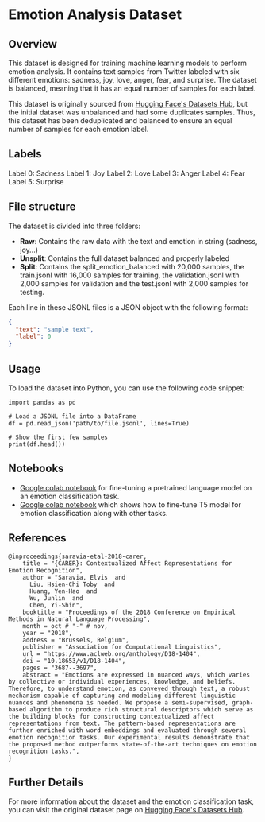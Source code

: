 # Emotion Analysis Dataset
## Overview
This dataset is designed for training machine learning models to perform emotion analysis. It contains text samples from Twitter labeled with six different emotions: sadness, joy, love, anger, fear, and surprise. The dataset is balanced, meaning that it has an equal number of samples for each label.

This dataset is originally sourced from [Hugging Face's Datasets Hub](https://huggingface.co/datasets/dair-ai/emotion), but the initial dataset was unbalanced and had some duplicates samples. Thus, this dataset has been deduplicated and balanced to ensure an equal number of samples for each emotion label.

## Labels
Label 0: Sadness
Label 1: Joy
Label 2: Love
Label 3: Anger
Label 4: Fear
Label 5: Surprise

## File structure
The dataset is divided into three folders:

* <b>Raw</b>: Contains the raw data with the text and emotion in string (sadness, joy...)
* <b>Unsplit</b>: Contains the full dataset balanced and properly labeled
* <b>Split</b>: Contains the split_emotion_balanced with 20,000 samples, the train.jsonl with 16,000 samples for training, the validation.jsonl with 2,000 samples for validation and the test.jsonl with 2,000 samples for testing.

Each line in these JSONL files is a JSON object with the following format:
```json
{
  "text": "sample text",
  "label": 0
}
```
## Usage
To load the dataset into Python, you can use the following code snippet:
```
import pandas as pd

# Load a JSONL file into a DataFrame
df = pd.read_json('path/to/file.jsonl', lines=True)

# Show the first few samples
print(df.head())
```
## Notebooks
* [Google colab notebook](https://colab.research.google.com/drive/1nwCE6b9PXIKhv2hvbqf1oZKIGkXMTi1X#scrollTo=t23zHggkEpc-) for fine-tuning a pretrained language model on an emotion classification task.
* [Google colab notebook](https://colab.research.google.com/drive/176NSaYjc2eeI-78oLH_F9-YV3po3qQQO?usp=sharing) which shows how to fine-tune T5 model for emotion classification along with other tasks.

## References
```
@inproceedings{saravia-etal-2018-carer,
    title = "{CARER}: Contextualized Affect Representations for Emotion Recognition",
    author = "Saravia, Elvis  and
      Liu, Hsien-Chi Toby  and
      Huang, Yen-Hao  and
      Wu, Junlin  and
      Chen, Yi-Shin",
    booktitle = "Proceedings of the 2018 Conference on Empirical Methods in Natural Language Processing",
    month = oct # "-" # nov,
    year = "2018",
    address = "Brussels, Belgium",
    publisher = "Association for Computational Linguistics",
    url = "https://www.aclweb.org/anthology/D18-1404",
    doi = "10.18653/v1/D18-1404",
    pages = "3687--3697",
    abstract = "Emotions are expressed in nuanced ways, which varies by collective or individual experiences, knowledge, and beliefs. Therefore, to understand emotion, as conveyed through text, a robust mechanism capable of capturing and modeling different linguistic nuances and phenomena is needed. We propose a semi-supervised, graph-based algorithm to produce rich structural descriptors which serve as the building blocks for constructing contextualized affect representations from text. The pattern-based representations are further enriched with word embeddings and evaluated through several emotion recognition tasks. Our experimental results demonstrate that the proposed method outperforms state-of-the-art techniques on emotion recognition tasks.",
}
```

## Further Details
For more information about the dataset and the emotion classification task, you can visit the original dataset page on [Hugging Face's Datasets Hub](https://huggingface.co/datasets/dair-ai/emotion).

